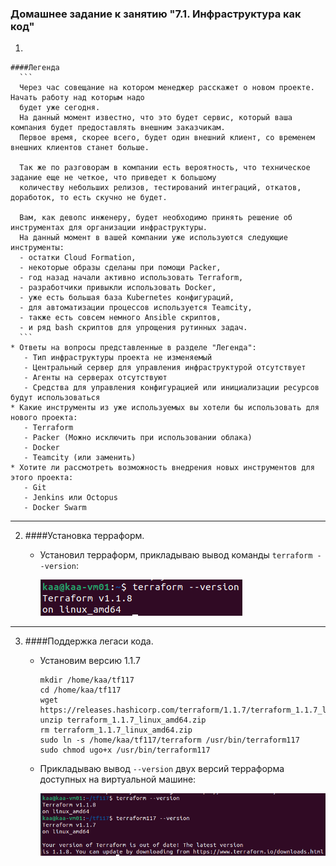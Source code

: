 ### Домашнее задание к занятию "7.1. Инфраструктура как код"

1. 
     
    ####Легенда
      ```
      Через час совещание на котором менеджер расскажет о новом проекте. Начать работу над которым надо 
      будет уже сегодня. 
      На данный момент известно, что это будет сервис, который ваша компания будет предоставлять внешним заказчикам.
      Первое время, скорее всего, будет один внешний клиент, со временем внешних клиентов станет больше.
      
      Так же по разговорам в компании есть вероятность, что техническое задание еще не четкое, что приведет к большому
      количеству небольших релизов, тестирований интеграций, откатов, доработок, то есть скучно не будет.  
         
      Вам, как девопс инженеру, будет необходимо принять решение об инструментах для организации инфраструктуры.
      На данный момент в вашей компании уже используются следующие инструменты: 
      - остатки Сloud Formation, 
      - некоторые образы сделаны при помощи Packer,
      - год назад начали активно использовать Terraform, 
      - разработчики привыкли использовать Docker, 
      - уже есть большая база Kubernetes конфигураций, 
      - для автоматизации процессов используется Teamcity, 
      - также есть совсем немного Ansible скриптов, 
      - и ряд bash скриптов для упрощения рутинных задач.   
      ```
    * Ответы на вопросы представленные в разделе "Легенда":
       - Тип инфраструктуры проекта не изменяемый
       - Центральный сервер для управления инфраструктурой отсутствует
       - Агенты на серверах отсутствуют
       - Средства для управления конфигурацией или инициализации ресурсов будут использоваться 
    * Какие инструменты из уже используемых вы хотели бы использовать для нового проекта:
       - Terraform
       - Packer (Можно исключить при использовании облака)
       - Docker
       - Teamcity (или заменить)
    * Хотите ли рассмотреть возможность внедрения новых инструментов для этого проекта:
       - Git
       - Jenkins или Octopus
       - Docker Swarm

--- 
2. ####Установка терраформ. 

   * Установил терраформ, прикладываю вывод команды `terraform --version`:
   
     ![proof01](https://github.com/crursus/devops-netology/blob/main/images/proof-07-terraform-01-intro-01.png)

---
3. ####Поддержка легаси кода. 
   * Установим версию 1.1.7
     ```shell
     mkdir /home/kaa/tf117
     cd /home/kaa/tf117
     wget https://releases.hashicorp.com/terraform/1.1.7/terraform_1.1.7_linux_amd64.zip
     unzip terraform_1.1.7_linux_amd64.zip
     rm terraform_1.1.7_linux_amd64.zip
     sudo ln -s /home/kaa/tf117/terraform /usr/bin/terraform117
     sudo chmod ugo+x /usr/bin/terraform117
     ``` 
   * Прикладываю вывод `--version` двух версий терраформа доступных на виртуальной машине:
   
     ![proof02](https://github.com/crursus/devops-netology/blob/main/images/proof-07-terraform-01-intro-02.png)
